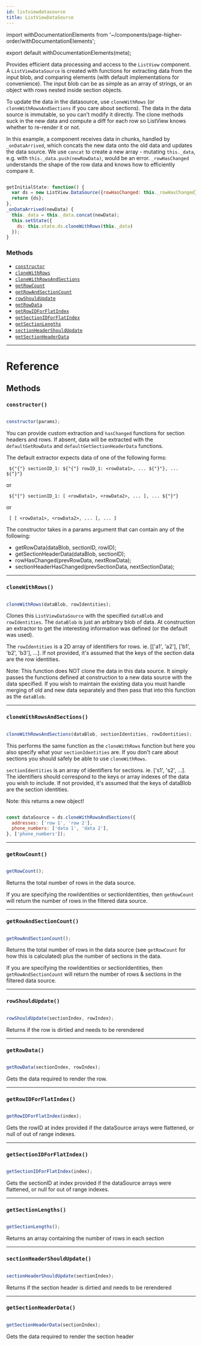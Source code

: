 ```yaml
---
id: listviewdatasource
title: ListViewDataSource
---
```


import withDocumentationElements from '~/components/page-higher-order/withDocumentationElements';

export default withDocumentationElements(meta);

Provides efficient data processing and access to the `ListView` component. A `ListViewDataSource` is created with functions for extracting data from the input blob, and comparing elements (with default implementations for convenience). The input blob can be as simple as an array of strings, or an object with rows nested inside section objects.

To update the data in the datasource, use `cloneWithRows` (or `cloneWithRowsAndSections` if you care about sections). The data in the data source is immutable, so you can't modify it directly. The clone methods suck in the new data and compute a diff for each row so ListView knows whether to re-render it or not.

In this example, a component receives data in chunks, handled by `_onDataArrived`, which concats the new data onto the old data and updates the data source. We use `concat` to create a new array - mutating `this._data`, e.g. with `this._data.push(newRowData)`, would be an error. `_rowHasChanged` understands the shape of the row data and knows how to efficiently compare it.


```javascript

getInitialState: function() {
  var ds = new ListView.DataSource({rowHasChanged: this._rowHasChanged});
  return {ds};
},
_onDataArrived(newData) {
  this._data = this._data.concat(newData);
  this.setState({
    ds: this.state.ds.cloneWithRows(this._data)
  });
}

```


### Methods

* [`constructor`](../listviewdatasource/#constructor)
* [`cloneWithRows`](../listviewdatasource/#clonewithrows)
* [`cloneWithRowsAndSections`](../listviewdatasource/#clonewithrowsandsections)
* [`getRowCount`](../listviewdatasource/#getrowcount)
* [`getRowAndSectionCount`](../listviewdatasource/#getrowandsectioncount)
* [`rowShouldUpdate`](../listviewdatasource/#rowshouldupdate)
* [`getRowData`](../listviewdatasource/#getrowdata)
* [`getRowIDForFlatIndex`](../listviewdatasource/#getrowidforflatindex)
* [`getSectionIDForFlatIndex`](../listviewdatasource/#getsectionidforflatindex)
* [`getSectionLengths`](../listviewdatasource/#getsectionlengths)
* [`sectionHeaderShouldUpdate`](../listviewdatasource/#sectionheadershouldupdate)
* [`getSectionHeaderData`](../listviewdatasource/#getsectionheaderdata)

---

# Reference

## Methods

### `constructor()`


```javascript

constructor(params);

```


You can provide custom extraction and `hasChanged` functions for section headers and rows. If absent, data will be extracted with the `defaultGetRowData` and `defaultGetSectionHeaderData` functions.

The default extractor expects data of one of the following forms:

     ${"{"} sectionID_1: ${"{"} rowID_1: <rowData1>, ... ${"}"}, ... ${"}"}

or

     ${"{"} sectionID_1: [ <rowData1>, <rowData2>, ... ], ... ${"}"}

or

     [ [ <rowData1>, <rowData2>, ... ], ... ]

The constructor takes in a params argument that can contain any of the following:

* getRowData(dataBlob, sectionID, rowID);
* getSectionHeaderData(dataBlob, sectionID);
* rowHasChanged(prevRowData, nextRowData);
* sectionHeaderHasChanged(prevSectionData, nextSectionData);

---

### `cloneWithRows()`


```javascript

cloneWithRows(dataBlob, rowIdentities);

```


Clones this `ListViewDataSource` with the specified `dataBlob` and `rowIdentities`. The `dataBlob` is just an arbitrary blob of data. At construction an extractor to get the interesting information was defined (or the default was used).

The `rowIdentities` is a 2D array of identifiers for rows. ie. [['a1', 'a2'], ['b1', 'b2', 'b3'], ...]. If not provided, it's assumed that the keys of the section data are the row identities.

Note: This function does NOT clone the data in this data source. It simply passes the functions defined at construction to a new data source with the data specified. If you wish to maintain the existing data you must handle merging of old and new data separately and then pass that into this function as the `dataBlob`.

---

### `cloneWithRowsAndSections()`


```javascript

cloneWithRowsAndSections(dataBlob, sectionIdentities, rowIdentities);

```


This performs the same function as the `cloneWithRows` function but here you also specify what your `sectionIdentities` are. If you don't care about sections you should safely be able to use `cloneWithRows`.

`sectionIdentities` is an array of identifiers for sections. ie. ['s1', 's2', ...]. The identifiers should correspond to the keys or array indexes of the data you wish to include. If not provided, it's assumed that the keys of dataBlob are the section identities.

Note: this returns a new object!


```javascript

const dataSource = ds.cloneWithRowsAndSections({
  addresses: ['row 1', 'row 2'],
  phone_numbers: ['data 1', 'data 2'],
}, ['phone_numbers']);

```


---

### `getRowCount()`


```javascript

getRowCount();

```


Returns the total number of rows in the data source.

If you are specifying the rowIdentities or sectionIdentities, then `getRowCount` will return the number of rows in the filtered data source.

---

### `getRowAndSectionCount()`


```javascript

getRowAndSectionCount();

```


Returns the total number of rows in the data source (see `getRowCount` for how this is calculated) plus the number of sections in the data.

If you are specifying the rowIdentities or sectionIdentities, then `getRowAndSectionCount` will return the number of rows & sections in the filtered data source.

---

### `rowShouldUpdate()`


```javascript

rowShouldUpdate(sectionIndex, rowIndex);

```


Returns if the row is dirtied and needs to be rerendered

---

### `getRowData()`


```javascript

getRowData(sectionIndex, rowIndex);

```


Gets the data required to render the row.

---

### `getRowIDForFlatIndex()`


```javascript

getRowIDForFlatIndex(index);

```


Gets the rowID at index provided if the dataSource arrays were flattened, or null of out of range indexes.

---

### `getSectionIDForFlatIndex()`


```javascript

getSectionIDForFlatIndex(index);

```


Gets the sectionID at index provided if the dataSource arrays were flattened, or null for out of range indexes.

---

### `getSectionLengths()`


```javascript

getSectionLengths();

```


Returns an array containing the number of rows in each section

---

### `sectionHeaderShouldUpdate()`


```javascript

sectionHeaderShouldUpdate(sectionIndex);

```


Returns if the section header is dirtied and needs to be rerendered

---

### `getSectionHeaderData()`


```javascript

getSectionHeaderData(sectionIndex);

```


Gets the data required to render the section header

